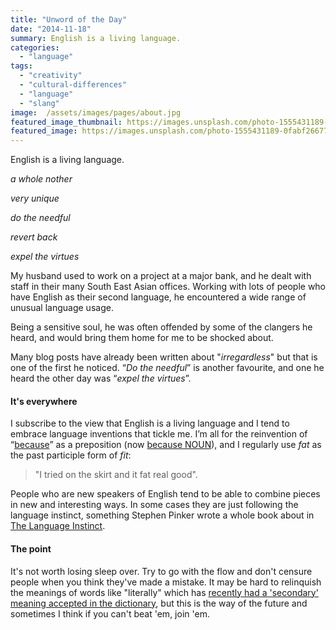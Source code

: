 ```yaml
---
title: "Unword of the Day"
date: "2014-11-18"
summary: English is a living language.
categories: 
  - "language"
tags: 
  - "creativity"
  - "cultural-differences"
  - "language"
  - "slang"
image:  /assets/images/pages/about.jpg
featured_image_thumbnail: https://images.unsplash.com/photo-1555431189-0fabf2667795?ixid=MnwxMjA3fDB8MHxwaG90by1wYWdlfHx8fGVufDB8fHx8&ixlib=rb-1.2.1&auto=format&fit=crop&w=967&q=80
featured_image: https://images.unsplash.com/photo-1555431189-0fabf2667795?ixid=MnwxMjA3fDB8MHxwaG90by1wYWdlfHx8fGVufDB8fHx8&ixlib=rb-1.2.1&auto=format&fit=crop&w=967&q=80
---
```


English is a living language.

_a whole nother_

_very unique_

_do the needful_

_revert back_

_expel the virtues_

My husband used to work on a project at a major bank, and he dealt with staff in their many South East Asian offices. Working with lots of people who have English as their second language, he encountered a wide range of unusual language usage.

Being a sensitive soul, he was often offended by some of the clangers he heard, and would bring them home for me to be shocked about.

Many blog posts have already been written about "_irregardless_" but that is one of the first he noticed. “_Do the needful_” is another favourite, and one he heard the other day was “_expel the virtues_”.

#### It's everywhere

I subscribe to the view that English is a living language and I tend to embrace language inventions that tickle me. I’m all for the reinvention of “[because](http://www.theatlantic.com/technology/archive/2013/11/english-has-a-new-preposition-because-internet/281601/)” as a preposition (now [because NOUN](http://www.quickanddirtytips.com/education/grammar/because-as-a-preposition)), and I regularly use _fat_ as the past participle form of _fit_:

> "I tried on the skirt and it fat real good".

People who are new speakers of English tend to be able to combine pieces in new and interesting ways. In some cases they are just following the language instinct, something Stephen Pinker wrote a whole book about in [The Language Instinct](http://stevenpinker.com/publications/language-instinct).

#### The point

It's not worth losing sleep over. Try to go with the flow and don't censure people when you think they've made a mistake. It may be hard to relinquish the meanings of words like "literally" which has [recently had a 'secondary' meaning accepted in the dictionary](http://www.salon.com/2013/08/22/according_to_the_dictionary_literally_now_also_means_figuratively_newscred/), but this is the way of the future and sometimes I think if you can't beat 'em, join 'em.

